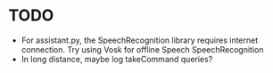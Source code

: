 # TODO

* For assistant.py, the SpeechRecognition library requires
internet connection. Try using Vosk for offline Speech SpeechRecognition
* In long distance, maybe log takeCommand queries?
